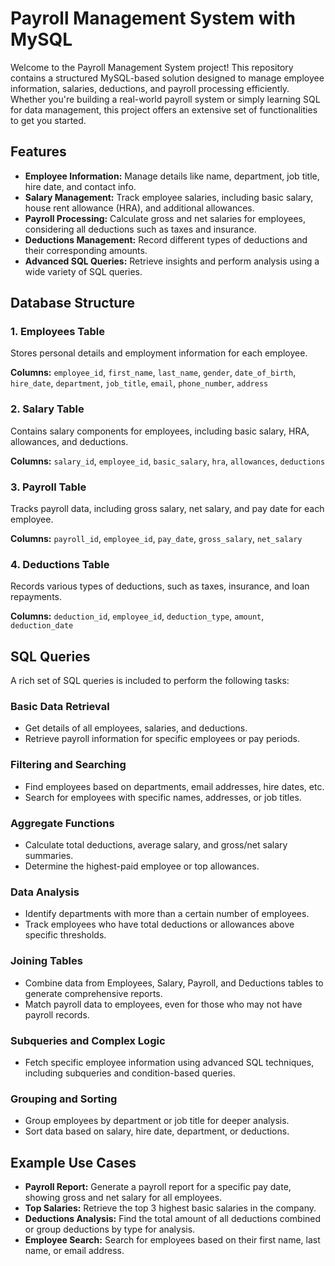 
<h1>Payroll Management System with MySQL</h1>
<p>Welcome to the Payroll Management System project! This repository contains a structured MySQL-based solution designed to manage employee information, salaries, deductions, and payroll processing efficiently. Whether you're building a real-world payroll system or simply learning SQL for data management, this project offers an extensive set of functionalities to get you started.</p>

<h2>Features</h2>
<ul>
    <li><strong>Employee Information:</strong> Manage details like name, department, job title, hire date, and contact info.</li>
    <li><strong>Salary Management:</strong> Track employee salaries, including basic salary, house rent allowance (HRA), and additional allowances.</li>
    <li><strong>Payroll Processing:</strong> Calculate gross and net salaries for employees, considering all deductions such as taxes and insurance.</li>
    <li><strong>Deductions Management:</strong> Record different types of deductions and their corresponding amounts.</li>
    <li><strong>Advanced SQL Queries:</strong> Retrieve insights and perform analysis using a wide variety of SQL queries.</li>
</ul>

<h2>Database Structure</h2>

<h3>1. Employees Table</h3>
<p>Stores personal details and employment information for each employee.</p>
<p><strong>Columns:</strong> <code>employee_id</code>, <code>first_name</code>, <code>last_name</code>, <code>gender</code>, <code>date_of_birth</code>, <code>hire_date</code>, <code>department</code>, <code>job_title</code>, <code>email</code>, <code>phone_number</code>, <code>address</code></p>

<h3>2. Salary Table</h3>
<p>Contains salary components for employees, including basic salary, HRA, allowances, and deductions.</p>
<p><strong>Columns:</strong> <code>salary_id</code>, <code>employee_id</code>, <code>basic_salary</code>, <code>hra</code>, <code>allowances</code>, <code>deductions</code></p>

<h3>3. Payroll Table</h3>
<p>Tracks payroll data, including gross salary, net salary, and pay date for each employee.</p>
<p><strong>Columns:</strong> <code>payroll_id</code>, <code>employee_id</code>, <code>pay_date</code>, <code>gross_salary</code>, <code>net_salary</code></p>

<h3>4. Deductions Table</h3>
<p>Records various types of deductions, such as taxes, insurance, and loan repayments.</p>
<p><strong>Columns:</strong> <code>deduction_id</code>, <code>employee_id</code>, <code>deduction_type</code>, <code>amount</code>, <code>deduction_date</code></p>

<h2>SQL Queries</h2>
<p>A rich set of SQL queries is included to perform the following tasks:</p>

<h3>Basic Data Retrieval</h3>
<ul>
    <li>Get details of all employees, salaries, and deductions.</li>
    <li>Retrieve payroll information for specific employees or pay periods.</li>
</ul>

<h3>Filtering and Searching</h3>
<ul>
    <li>Find employees based on departments, email addresses, hire dates, etc.</li>
    <li>Search for employees with specific names, addresses, or job titles.</li>
</ul>

<h3>Aggregate Functions</h3>
<ul>
    <li>Calculate total deductions, average salary, and gross/net salary summaries.</li>
    <li>Determine the highest-paid employee or top allowances.</li>
</ul>

<h3>Data Analysis</h3>
<ul>
    <li>Identify departments with more than a certain number of employees.</li>
    <li>Track employees who have total deductions or allowances above specific thresholds.</li>
</ul>

<h3>Joining Tables</h3>
<ul>
    <li>Combine data from Employees, Salary, Payroll, and Deductions tables to generate comprehensive reports.</li>
    <li>Match payroll data to employees, even for those who may not have payroll records.</li>
</ul>

<h3>Subqueries and Complex Logic</h3>
<ul>
    <li>Fetch specific employee information using advanced SQL techniques, including subqueries and condition-based queries.</li>
</ul>

<h3>Grouping and Sorting</h3>
<ul>
    <li>Group employees by department or job title for deeper analysis.</li>
    <li>Sort data based on salary, hire date, department, or deductions.</li>
</ul>

<h2>Example Use Cases</h2>
<ul>
    <li><strong>Payroll Report:</strong> Generate a payroll report for a specific pay date, showing gross and net salary for all employees.</li>
    <li><strong>Top Salaries:</strong> Retrieve the top 3 highest basic salaries in the company.</li>
    <li><strong>Deductions Analysis:</strong> Find the total amount of all deductions combined or group deductions by type for analysis.</li>
    <li><strong>Employee Search:</strong> Search for employees based on their first name, last name, or email address.</li>
</ul>


